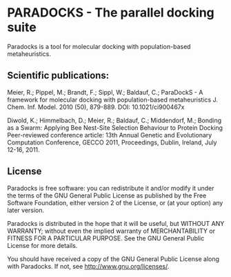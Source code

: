 # PARADOCKS - The parallel docking suite

Paradocks is a tool for molecular docking with population-based metaheuristics.

## Scientific publications:

Meier, R.; Pippel, M.; Brandt, F.; Sippl, W.; Baldauf, C.;
ParaDockS - A framework for molecular docking with population-based metaheuristics
J. Chem. Inf. Model. 2010 (50), 879-889.
DOI: 10.1021/ci900467x

Diwold, K.; Himmelbach, D.; Meier, R.; Baldauf, C.; Middendorf, M.;
Bonding as a Swarm: Applying Bee Nest-Site Selection Behaviour to Protein Docking
Peer-reviewed conference article: 13th Annual Genetic and Evolutionary Computation Conference, GECCO 2011, Proceedings, Dublin, Ireland, July 12-16, 2011. 

## License

Paradocks is free software: you can redistribute it and/or modify it under the terms of the GNU General Public License as published by the Free Software Foundation, either version 2 of the License, or (at your option) any later version.

Paradocks is distributed in the hope that it will be useful, but WITHOUT ANY WARRANTY; without even the implied warranty of MERCHANTABILITY or FITNESS FOR A PARTICULAR PURPOSE.  See the GNU General Public License for more details.

You should have received a copy of the GNU General Public License along with Paradocks.  If not, see <http://www.gnu.org/licenses/>.
